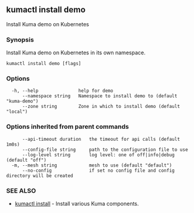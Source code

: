## kumactl install demo

Install Kuma demo on Kubernetes

### Synopsis

Install Kuma demo on Kubernetes in its own namespace.

```
kumactl install demo [flags]
```

### Options

```
  -h, --help               help for demo
      --namespace string   Namespace to install demo to (default "kuma-demo")
      --zone string        Zone in which to install demo (default "local")
```

### Options inherited from parent commands

```
      --api-timeout duration   the timeout for api calls (default 1m0s)
      --config-file string     path to the configuration file to use
      --log-level string       log level: one of off|info|debug (default "off")
  -m, --mesh string            mesh to use (default "default")
      --no-config              if set no config file and config directory will be created
```

### SEE ALSO

* [kumactl install](kumactl_install.md)	 - Install various Kuma components.

